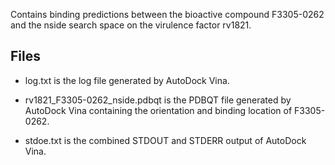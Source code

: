 Contains binding predictions between the bioactive compound F3305-0262 and the nside search space on the virulence factor rv1821.

## Files

- log.txt is the log file generated by AutoDock Vina.

- rv1821_F3305-0262_nside.pdbqt is the PDBQT file generated by AutoDock Vina containing the orientation and binding location of F3305-0262.

- stdoe.txt is the combined STDOUT and STDERR output of AutoDock Vina.

